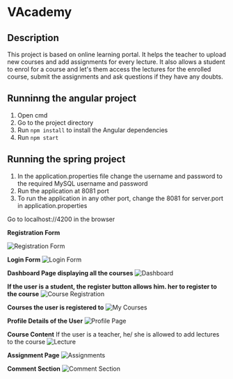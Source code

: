 # VAcademy

## Description
This project is based on online learning portal. It helps the teacher to upload new courses and add assignments for every lecture. It also allows a student to enrol for a course and let's them access the lectures for the enrolled course, submit the assignments and ask questions if they have any doubts.

## Runninng the angular project
1. Open cmd
2. Go to the project directory
3. Run `npm install` to install the Angular dependencies
4. Run `npm start`

## Running the spring project
1. In the application.properties file change the username and password to the required MySQL username and password
2. Run the application at 8081 port
3. To run the application in any other port, change the 8081 for server.port in application.properties

Go to localhost://4200 in the browser

**Registration Form**

![Registration Form](https://github.com/ssnehaa/VAcademy/blob/master/Screenshots/register.PNG "Registration Form")

**Login Form**
![Login Form](https://github.com/ssnehaa/VAcademy/blob/master/Screenshots/login.PNG "Login Form")

**Dashboard Page displaying all the courses**
![Dashboard](https://github.com/ssnehaa/VAcademy/blob/master/Screenshots/login.PNG "Dashboard")

**If the user is a student, the register button allows him. her to register to the course**
![Course Registration](https://github.com/ssnehaa/VAcademy/blob/master/Screenshots/register%20to%20a%20course.PNG "Course Registration")

**Courses the user is registered to**
![My Courses](https://github.com/ssnehaa/VAcademy/blob/master/Screenshots/login.PNG "My Course Page")

**Profile Details of the User**
![Profile Page](https://github.com/ssnehaa/VAcademy/blob/master/Screenshots/login.PNG "Profile Page")

**Course Content**
If the user is a teacher, he/ she is allowed to add lectures to the course
![Lecture](https://github.com/ssnehaa/VAcademy/blob/master/Screenshots/login.PNG "Lecture")

**Assignment Page**
![Assignments](https://github.com/ssnehaa/VAcademy/blob/master/Screenshots/login.PNG "Assignments")

**Comment Section**
![Comment Section](https://github.com/ssnehaa/VAcademy/blob/master/Screenshots/login.PNG "Comment Section")
